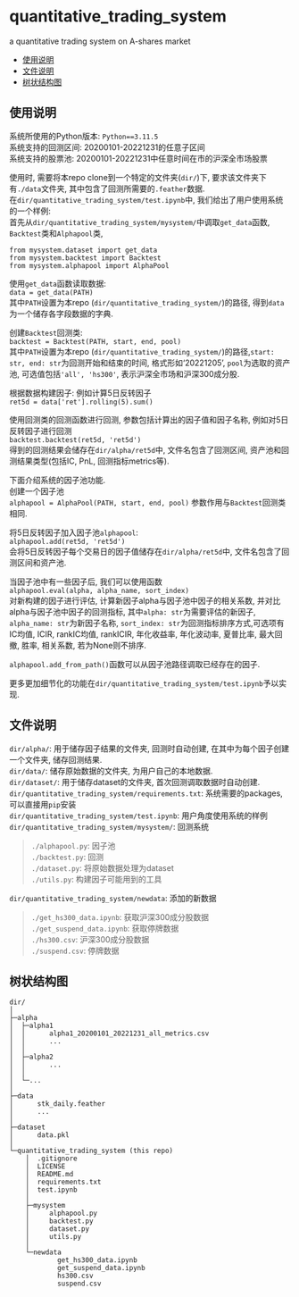 # quantitative_trading_system
a quantitative trading system on A-shares market  

- [使用说明](#使用说明)
- [文件说明](#文件说明)
- [树状结构图](#树状结构图)

## 使用说明
系统所使用的Python版本: `Python==3.11.5`  
系统支持的回测区间: 20200101-20221231的任意子区间  
系统支持的股票池: 20200101-20221231中任意时间在市的沪深全市场股票  
  
使用时, 需要将本repo clone到一个特定的文件夹(`dir/`)下, 要求该文件夹下有`./data`文件夹, 其中包含了回测所需要的`.feather`数据.   
在`dir/quantitative_trading_system/test.ipynb`中, 我们给出了用户使用系统的一个样例:  
首先从`dir/quantitative_trading_system/mysystem/`中调取`get_data`函数, `Backtest`类和`Alphapool`类,  
```
from mysystem.dataset import get_data
from mysystem.backtest import Backtest
from mysystem.alphapool import AlphaPool
```
  
使用`get_data`函数读取数据:   
`data = get_data(PATH)`  
其中`PATH`设置为本repo (`dir/quantitative_trading_system/`)的路径, 得到`data`为一个储存各字段数据的字典.  
  
创建`Backtest`回测类:   
`backtest = Backtest(PATH, start, end, pool)`  
其中`PATH`设置为本repo (`dir/quantitative_trading_system/`)的路径,`start: str, end: str`为回测开始和结束的时间, 
格式形如‘20221205’, `pool`为选取的资产池, 可选值包括`'all', 'hs300'`, 表示沪深全市场和沪深300成分股.  
  
根据数据构建因子: 例如计算5日反转因子  
`ret5d = data['ret'].rolling(5).sum()`  
  
使用回测类的回测函数进行回测, 参数包括计算出的因子值和因子名称, 例如对5日反转因子进行回测  
`backtest.backtest(ret5d, 'ret5d')`  
得到的回测结果会储存在`dir/alpha/ret5d`中, 文件名包含了回测区间, 资产池和回测结果类型(包括IC, PnL, 回测指标metrics等).  
  
下面介绍系统的因子池功能.   
创建一个因子池  
`alphapool = AlphaPool(PATH, start, end, pool)`
参数作用与`Backtest`回测类相同.  
  
将5日反转因子加入因子池`alphapool`:  
`alphapool.add(ret5d, 'ret5d')`  
会将5日反转因子每个交易日的因子值储存在`dir/alpha/ret5d`中, 文件名包含了回测区间和资产池.  
  
当因子池中有一些因子后, 我们可以使用函数  
`alphapool.eval(alpha, alpha_name, sort_index)`  
对新构建的因子进行评估, 计算新因子alpha与因子池中因子的相关系数, 并对比alpha与因子池中因子的回测指标, 
其中`alpha: str`为需要评估的新因子, `alpha_name: str`为新因子名称, `sort_index: str`为回测指标排序方式,可选项有
IC均值, ICIR, rankIC均值, rankICIR, 年化收益率, 年化波动率, 夏普比率, 最大回撤, 胜率, 相关系数, 若为None则不排序.  
  
`alphapool.add_from_path()`函数可以从因子池路径调取已经存在的因子.

更多更加细节化的功能在`dir/quantitative_trading_system/test.ipynb`予以实现.  

## 文件说明   
`dir/alpha/`: 用于储存因子结果的文件夹, 回测时自动创建, 在其中为每个因子创建一个文件夹, 储存回测结果.  
`dir/data/`: 储存原始数据的文件夹, 为用户自己的本地数据.  
`dir/dataset/`: 用于储存dataset的文件夹, 首次回测调取数据时自动创建.  
`dir/quantitative_trading_system/requirements.txt`: 系统需要的packages, 可以直接用`pip`安装  
`dir/quantitative_trading_system/test.ipynb`: 用户角度使用系统的样例  
`dir/quantitative_trading_system/mysystem/`: 回测系统  
>`./alphapool.py`: 因子池  
>`./backtest.py`: 回测  
>`./dataset.py`: 将原始数据处理为dataset  
>`./utils.py`: 构建因子可能用到的工具

`dir/quantitative_trading_system/newdata`: 添加的新数据  
>`./get_hs300_data.ipynb`: 获取沪深300成分股数据  
>`./get_suspend_data.ipynb`: 获取停牌数据  
>`./hs300.csv`: 沪深300成分股数据  
>`./suspend.csv`: 停牌数据

## 树状结构图
```
dir/  
│  
├─alpha  
│  ├─alpha1  
│  │      alpha1_20200101_20221231_all_metrics.csv  
│  │      ...  
│  │      
│  ├─alpha2  
│  │      ...  
│  │  
│  └─...  
│           
├─data  
│      stk_daily.feather  
│      ...  
│       
├─dataset  
│      data.pkl  
│       
└─quantitative_trading_system (this repo)  
    │  .gitignore  
    │  LICENSE  
    │  README.md  
    │  requirements.txt  
    │  test.ipynb  
    │   
    ├─mysystem  
    │     alphapool.py  
    │     backtest.py  
    │     dataset.py  
    │     utils.py  
    │          
    └─newdata  
            get_hs300_data.ipynb  
            get_suspend_data.ipynb  
            hs300.csv  
            suspend.csv
```
